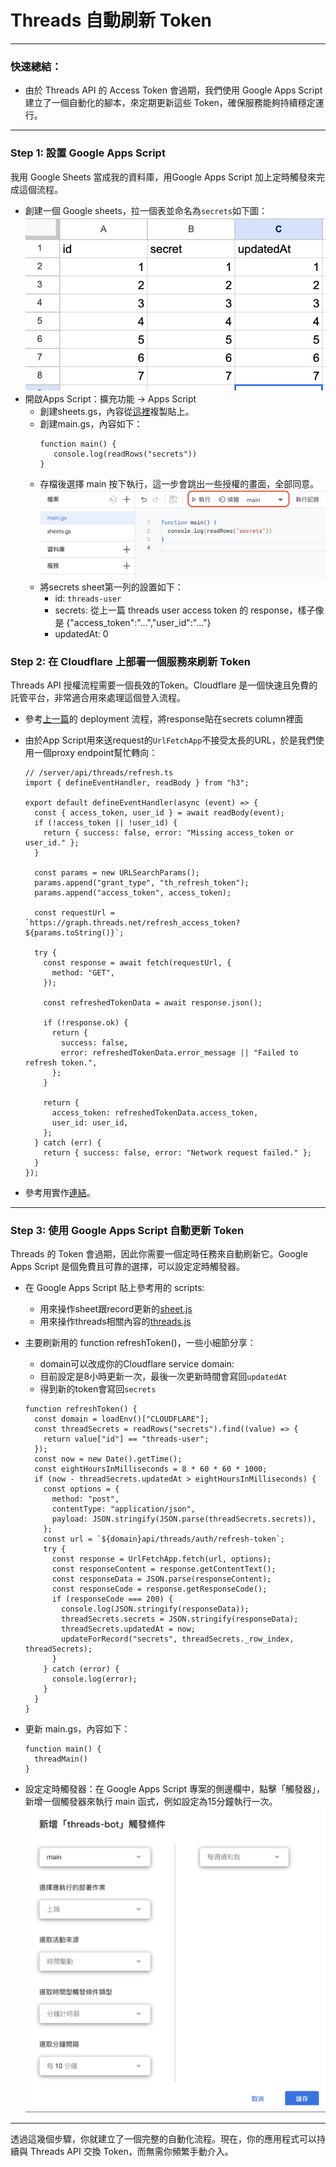 # Threads 自動刷新 Token

---

### 快速總結：

- 由於 Threads API 的 Access Token 會過期，我們使用 Google Apps Script 建立了一個自動化的腳本，來定期更新這些 Token，確保服務能夠持續穩定運行。

---

### Step 1: 設置 Google Apps Script

我用 Google Sheets 當成我的資料庫，用Google Apps Script 加上定時觸發來完成這個流程。

- 創建一個 Google sheets，拉一個表並命名為`secrets`如下圖：
  ![Default Sheet](/markdown/threads-automation/refresh-access-token/578b8209-b9bb-4ca3-ba34-d5976d954ef9.png)
- 開啟Apps Script：擴充功能 -> Apps Script
  - 創建sheets.gs，內容從[這裡](https://github.com/shirokane232/google-app-script/blob/main/sheets.js)複製貼上。
  - 創建main.gs，內容如下：
    ```
    function main() {
       console.log(readRows("secrets"))
    }
    ```
  - 存檔後選擇 main 按下執行，這一步會跳出一些授權的畫面，全部同意。
    ![Execute Sheet](/markdown/threads-automation/refresh-access-token/09f27448-f72d-401c-9791-e2fe395b5e08.png)
  - 將secrets sheet第一列的設置如下：
    - id: `threads-user`
    - secrets: 從上一篇 threads user access token 的 response，樣子像是 {"access_token":"...","user_id":"..."}
    - updatedAt: 0

### Step 2: 在 Cloudflare 上部署一個服務來刷新 Token

Threads API 授權流程需要一個長效的Token。Cloudflare 是一個快速且免費的託管平台，非常適合用來處理這個登入流程。

- 參考[上一篇](/shirokane/threads-automation/access-threads-api)的 deployment 流程，將response貼在secrets column裡面
- 由於App Script用來送request的`UrlFetchApp`不接受太長的URL，於是我們使用一個proxy endpoint幫忙轉向：

  ```
  // /server/api/threads/refresh.ts
  import { defineEventHandler, readBody } from "h3";

  export default defineEventHandler(async (event) => {
    const { access_token, user_id } = await readBody(event);
    if (!access_token || !user_id) {
      return { success: false, error: "Missing access_token or user_id." };
    }

    const params = new URLSearchParams();
    params.append("grant_type", "th_refresh_token");
    params.append("access_token", access_token);

    const requestUrl = `https://graph.threads.net/refresh_access_token?${params.toString()}`;

    try {
      const response = await fetch(requestUrl, {
        method: "GET",
      });

      const refreshedTokenData = await response.json();

      if (!response.ok) {
        return {
          success: false,
          error: refreshedTokenData.error_message || "Failed to refresh token.",
        };
      }

      return {
        access_token: refreshedTokenData.access_token,
        user_id: user_id,
      };
    } catch (err) {
      return { success: false, error: "Network request failed." };
    }
  });
  ```

- 參考用實作[連結](https://github.com/shirokane232/cf/blob/main/server/api/threads/auth/refresh-token.ts)。

---

### Step 3: 使用 Google Apps Script 自動更新 Token

Threads 的 Token 會過期，因此你需要一個定時任務來自動刷新它。Google Apps Script 是個免費且可靠的選擇，可以設定定時觸發器。

- 在 Google Apps Script 貼上參考用的 scripts:
  - 用來操作sheet跟record更新的[sheet.js](https://github.com/shirokane232/google-app-script/blob/main/sheets.js)
  - 用來操作threads相關內容的[threads.js](https://github.com/shirokane232/google-app-script/blob/main/threads.js)
- 主要刷新用的 function refreshToken()，一些小細節分享：
  - domain可以改成你的Cloudflare service domain:
  - 目前設定是8小時更新一次，最後一次更新時間會寫回`updatedAt`
  - 得到新的token會寫回`secrets`
  ```
  function refreshToken() {
    const domain = loadEnv()["CLOUDFLARE"];
    const threadSecrets = readRows("secrets").find((value) => {
      return value["id"] == "threads-user";
    });
    const now = new Date().getTime();
    const eightHoursInMilliseconds = 8 * 60 * 60 * 1000;
    if (now - threadSecrets.updatedAt > eightHoursInMilliseconds) {
      const options = {
        method: "post",
        contentType: "application/json",
        payload: JSON.stringify(JSON.parse(threadSecrets.secrets)),
      };
      const url = `${domain}api/threads/auth/refresh-token`;
      try {
        const response = UrlFetchApp.fetch(url, options);
        const responseContent = response.getContentText();
        const responseData = JSON.parse(responseContent);
        const responseCode = response.getResponseCode();
        if (responseCode === 200) {
          console.log(JSON.stringify(responseData));
          threadSecrets.secrets = JSON.stringify(responseData);
          threadSecrets.updatedAt = now;
          updateForRecord("secrets", threadSecrets._row_index, threadSecrets);
        }
      } catch (error) {
        console.log(error);
      }
    }
  }
  ```
- 更新 main.gs，內容如下：

  ```
  function main() {
    threadMain()
  }
  ```

- 設定定時觸發器：在 Google Apps Script 專案的側邊欄中，點擊「觸發器」，新增一個觸發器來執行 main 函式，例如設定為15分鐘執行一次。
  ![Trigger](/markdown/threads-automation/refresh-access-token/af137bd8-14a9-4adf-80c0-74946ba60fe6.png)

---

透過這幾個步驟，你就建立了一個完整的自動化流程。現在，你的應用程式可以持續與 Threads API 交換 Token，而無需你頻繁手動介入。
